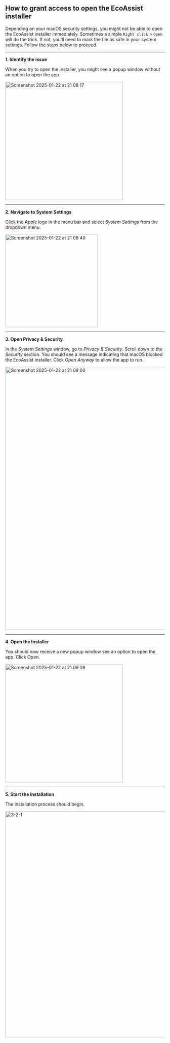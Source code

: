 ## How to grant access to open the EcoAssist installer

Depending on your macOS security settings, you might not be able to open the EcoAssist installer immediately. Sometimes a simple `Right click` > `Open` will do the trick. If not, you’ll need to mark the file as safe in your system settings. Follow the steps below to proceed.

________

**1. Identify the issue**

When you try to open the installer, you might see a popup window without an option to open the app.

<img width="372" alt="Screenshot 2025-01-22 at 21 08 17" src="https://github.com/user-attachments/assets/e064912c-8668-4fc5-bb16-171f2fb0202d" />

________

**2. Navigate to System Settings**

Click the Apple logo in the menu bar and select *System Settings* from the dropdown menu.

<img width="292" alt="Screenshot 2025-01-22 at 21 08 40" src="https://github.com/user-attachments/assets/fa10e5e0-fb46-48df-9350-1d762f948de4" />

________

**3. Open Privacy & Security**

In the *System Settings* window, go to *Privacy & Security*. Scroll down to the *Security* section. You should see a message indicating that macOS blocked the EcoAssist installer. Click *Open Anyway* to allow the app to run.

<img width="827" alt="Screenshot 2025-01-22 at 21 09 00" src="https://github.com/user-attachments/assets/82cbd8a6-c627-45ac-b6e2-fcbb7c8416d6" />

________

**4. Open the Installer**

You should now receive a new popup window see an option to open the app. Click *Open*.

<img width="372" alt="Screenshot 2025-01-22 at 21 09 08" src="https://github.com/user-attachments/assets/76097168-2be8-4ece-ad75-24615922d45b" />

________

**5. Start the Installation**

The installation process should begin.

<img width="712" alt="3-2-1" src="https://github.com/user-attachments/assets/3c5b375a-64cb-45de-98ad-0899aa992473" />
